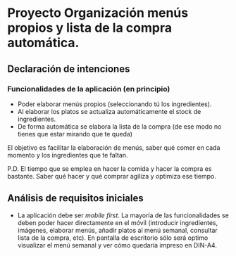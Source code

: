 # Proyecto Organización menús propios y lista de la compra automática.

## Declaración de intenciones

### Funcionalidades de la aplicación (en principio)

- Poder elaborar menús propios (seleccionando tú los ingredientes).
- Al elaborar los platos se actualiza automáticamente el stock de ingredientes.
- De forma automática se elabora la lista de la compra (de ese modo no tienes que estar mirando que te queda)

El objetivo es facilitar la elaboración de menús, saber qué comer en cada momento y los ingredientes que te faltan.

P.D. El tiempo que se emplea en hacer la comida y hacer la compra es bastante. Saber qué hacer y qué comprar agiliza y optimiza ese tiempo.

## Análisis de requisitos iniciales

- La aplicación debe ser _mobile first_. La mayoría de las funcionalidades se deben poder hacer directamente en el móvil (introducir ingredientes, imágenes, elaborar menús, añadir platos al menú semanal, consultar lista de la compra, etc). En pantalla de escritorio sólo será optimo visualizar el menú semanal y ver cómo quedaría impreso en DIN-A4.




